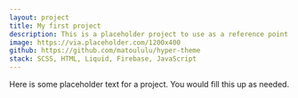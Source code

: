 ```yaml
---
layout: project
title: My first project
description: This is a placeholder project to use as a reference point.
image: https://via.placeholder.com/1200x400
github: https://github.com/matoululu/hyper-theme
stack: SCSS, HTML, Liquid, Firebase, JavaScript
---
```


Here is some placeholder text for a project. You would fill this up as needed.
